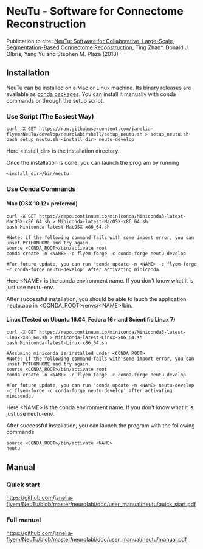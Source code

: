NeuTu - Software for Connectome Reconstruction
=====

<!--[![Build Status](https://drone.io/github.com/janelia-flyem/NeuTu/status.png)](https://drone.io/github.com/janelia-flyem/NeuTu/latest)-->

Publication to cite: [NeuTu: Software for Collaborative, Large-Scale, Segmentation-Based Connectome Reconstruction](https://doi.org/10.3389/fncir.2018.00101), Ting Zhao*, Donald J. Olbris, Yang Yu and Stephen M. Plaza (2018)

## Installation

NeuTu can be installed on a Mac or Linux machine. Its binary releases are available as [conda packages](https://anaconda.org/flyem-forge/neutu). You can install it manually with conda commands or through the setup script.

### Use Script (The Easiest Way)

    curl -X GET https://raw.githubusercontent.com/janelia-flyem/NeuTu/develop/neurolabi/shell/setup_neutu.sh > setup_neutu.sh
    bash setup_neutu.sh <install_dir> neutu-develop
    
Here <install_dir> is the installation directory. 

Once the installation is done, you can launch the program by running

    <install_dir>/bin/neutu

### Use Conda Commands

#### Mac (OSX 10.12+ preferred)
    curl -X GET https://repo.continuum.io/miniconda/Miniconda3-latest-MacOSX-x86_64.sh > Miniconda-latest-MacOSX-x86_64.sh
    bash Miniconda-latest-MacOSX-x86_64.sh
    
    #Note: if the following command fails with some import error, you can unset PYTHONHOME and try again.
    source <CONDA_ROOT>/bin/activate root
    conda create -n <NAME> -c flyem-forge -c conda-forge neutu-develop
    
    #For future update, you can run 'conda update -n <NAME> -c flyem-forge -c conda-forge neutu-develop' after activating miniconda.
  
Here \<NAME\> is the conda environment name. If you don't know what it is, just use neutu-env.

After successful installation, you should be able to lauch the application neutu.app in \<CONDA_ROOT\>/envs/\<NAME\>/bin.

#### Linux (Tested on Ubuntu 16.04, Fedora 16+ and Scientific Linux 7)
    curl -X GET https://repo.continuum.io/miniconda/Miniconda3-latest-Linux-x86_64.sh > Miniconda-latest-Linux-x86_64.sh
    bash Miniconda-latest-Linux-x86_64.sh
    
    #Assuming miniconda is installed under <CONDA_ROOT>
    #Note: if the following command fails with some import error, you can unset PYTHONHOME and try again.
    source <CONDA_ROOT>/bin/activate root
    conda create -n <NAME> -c flyem-forge -c conda-forge neutu-develop
    
    #For future update, you can run 'conda update -n <NAME> neutu-develop -c flyem-forge -c conda-forge neutu-develop' after activating miniconda.

  
Here \<NAME\> is the conda environment name. If you don't know what it is, just use neutu-env.

After successful installation, you can launch the program with the following commands

    source <CONDA_ROOT>/bin/activate <NAME>
    neutu 
 

## Manual

### Quick start
https://github.com/janelia-flyem/NeuTu/blob/master/neurolabi/doc/user_manual/neutu/quick_start.pdf

### Full manual

https://github.com/janelia-flyem/NeuTu/blob/master/neurolabi/doc/user_manual/neutu/manual.pdf

